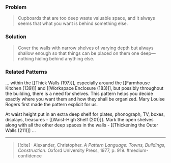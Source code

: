 ### Problem
>Cupboards that are too deep waste valuable space, and it always seems that what you want is behind something else.

### Solution
>Cover the walls with narrow shelves of varying depth but always shallow enough so that things can be placed on them one deep—nothing hiding behind anything else.

### Related Patterns
... within the [[Thick Walls (197)]], especially around the [[Farmhouse Kitchen (139)]] and [[Workspace Enclosure (183)]], but possibly throughout the building, there is a need for shelves. This pattern helps you decide exactly where you want them and how they shall be organized. Mary Louise Rogers first made the pattern explicit for us.

At waist height put in an extra deep shelf for plates, phonograph, TV, boxes, displays, treasures - [[Waist-High Shelf (201)]]. Mark the open shelves along with all the other deep spaces in the walls - [[Thickening the Outer Walls (211)]] ...

---
> [!cite]- Alexander, Christopher. _A Pattern Language: Towns, Buildings, Construction_. Oxford University Press, 1977, p. 919.
> #medium-confidence 